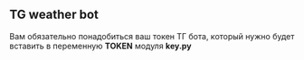 ## **TG weather bot** 

Вам обязательно понадобиться ваш токен ТГ бота, который нужно будет вставить в переменную **TOKEN** модуля **key.py**